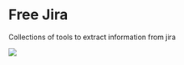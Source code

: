 # Free Jira

Collections of tools to extract information from jira

![](https://github.com/Davidblkx/free-jira/workflows/Create%20Release/badge.svg)